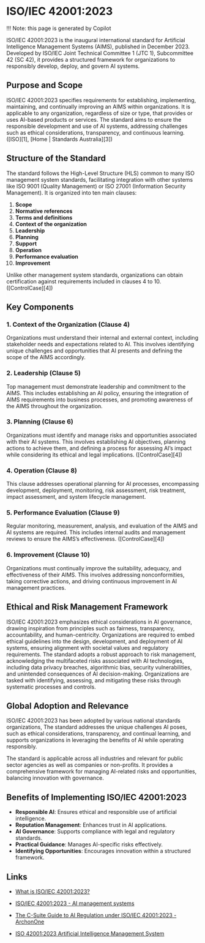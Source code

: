 # ISO/IEC 42001:2023

!!! Note: this page is generated by Copilot

ISO/IEC 42001:2023 is the inaugural international standard for Artificial Intelligence Management Systems (AIMS), published in December 2023. Developed by ISO/IEC Joint Technical Committee 1 (JTC 1), Subcommittee 42 (SC 42), it provides a structured framework for organizations to responsibly develop, deploy, and govern AI systems.

## Purpose and Scope

ISO/IEC 42001:2023 specifies requirements for establishing, implementing, maintaining, and continually improving an AIMS within organizations. It is applicable to any organization, regardless of size or type, that provides or uses AI-based products or services. The standard aims to ensure the responsible development and use of AI systems, addressing challenges such as ethical considerations, transparency, and continuous learning. ([ISO][1], [Home | Standards Australia][3])

## Structure of the Standard

The standard follows the High-Level Structure (HLS) common to many ISO management system standards, facilitating integration with other systems like ISO 9001 (Quality Management) or ISO 27001 (Information Security Management). It is organized into ten main clauses:

1. **Scope**
2. **Normative references**
3. **Terms and definitions**
4. **Context of the organization**
5. **Leadership**
6. **Planning**
7. **Support**
8. **Operation**
9. **Performance evaluation**
10. **Improvement**

Unlike other management system standards, organizations can obtain certification against requirements included in clauses 4 to 10. ([ControlCase][4])

## Key Components

### 1. Context of the Organization (Clause 4)

Organizations must understand their internal and external context, including stakeholder needs and expectations related to AI. This involves identifying unique challenges and opportunities that AI presents and defining the scope of the AIMS accordingly.

### 2. Leadership (Clause 5)

Top management must demonstrate leadership and commitment to the AIMS. This includes establishing an AI policy, ensuring the integration of AIMS requirements into business processes, and promoting awareness of the AIMS throughout the organization. 

### 3. Planning (Clause 6)

Organizations must identify and manage risks and opportunities associated with their AI systems. This involves establishing AI objectives, planning actions to achieve them, and defining a process for assessing AI’s impact while considering its ethical and legal implications. ([ControlCase][4])

### 4. Operation (Clause 8)

This clause addresses operational planning for AI processes, encompassing development, deployment, monitoring, risk assessment, risk treatment, impact assessment, and system lifecycle management.

### 5. Performance Evaluation (Clause 9)

Regular monitoring, measurement, analysis, and evaluation of the AIMS and AI systems are required. This includes internal audits and management reviews to ensure the AIMS’s effectiveness. ([ControlCase][4])

### 6. Improvement (Clause 10)

Organizations must continually improve the suitability, adequacy, and effectiveness of their AIMS. This involves addressing nonconformities, taking corrective actions, and driving continuous improvement in AI management practices. 

## Ethical and Risk Management Framework

ISO/IEC 42001:2023 emphasizes ethical considerations in AI governance, drawing inspiration from principles such as fairness, transparency, accountability, and human-centricity. Organizations are required to embed ethical guidelines into the design, development, and deployment of AI systems, ensuring alignment with societal values and regulatory requirements. The standard adopts a robust approach to risk management, acknowledging the multifaceted risks associated with AI technologies, including data privacy breaches, algorithmic bias, security vulnerabilities, and unintended consequences of AI decision-making. Organizations are tasked with identifying, assessing, and mitigating these risks through systematic processes and controls.

## Global Adoption and Relevance

ISO/IEC 42001:2023 has been adopted by various national standards organizations, The standard addresses the unique challenges AI poses, such as ethical considerations, transparency, and continual learning, and supports organizations in leveraging the benefits of AI while operating responsibly.

The standard is applicable across all industries and relevant for public sector agencies as well as companies or non-profits. It provides a comprehensive framework for managing AI-related risks and opportunities, balancing innovation with governance. 

## Benefits of Implementing ISO/IEC 42001:2023

* **Responsible AI**: Ensures ethical and responsible use of artificial intelligence.
* **Reputation Management**: Enhances trust in AI applications.
* **AI Governance**: Supports compliance with legal and regulatory standards.
* **Practical Guidance**: Manages AI-specific risks effectively.
* **Identifying Opportunities**: Encourages innovation within a structured framework. 

## Links

* [What is ISO/IEC 42001:2023?](https://www.controlcase.com/what-is-iso-iec-420012023)

* [ISO/IEC 42001:2023 - AI management systems](https://www.iso.org/standard/81230.html)
  
* [The C-Suite Guide to AI Regulation under ISO/IEC 42001:2023 - ArchonOne](https://www.archonone.com/the-c-suite-guide-to-ai-regulation-under-iso-iec-420012023/)

* [ISO 42001:2023 Artificial Intelligence Management System](https://www.cardanbusiness.com/introducing-iso-iec-42001-2023-information-technology-artificial-intelligence-management-system)
